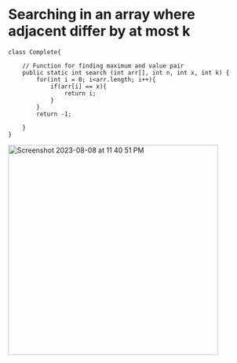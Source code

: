 # Searching in an array where adjacent differ by at most k
```
class Complete{
   
    // Function for finding maximum and value pair
    public static int search (int arr[], int n, int x, int k) {
        for(int i = 0; i<arr.length; i++){
            if(arr[i] == x){
                return i;
            }
        }
        return -1;
        
    }
}
```
<img width="428" alt="Screenshot 2023-08-08 at 11 40 51 PM" src="https://github.com/Abhi-Codehub/DSA-/assets/111800760/47e1a8ec-669d-47f9-9530-e6ffce6c9075">

